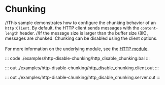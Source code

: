 # Chunking

//This sample demonstrates how to configure the chunking behavior of an `http:Client`. By default, the HTTP client sends messages with the `content-length` header.
//If the message size is larger than the buffer size (8K), messages are chunked. Chunking can be disabled using the client options.<br/><br/>
For more information on the underlying module, 
see the [HTTP module](https://docs.central.ballerina.io/ballerina/http/latest/).


::: code ./examples/http-disable-chunking/http_disable_chunking.bal :::

::: out ./examples/http-disable-chunking/http_disable_chunking.client.out :::

::: out ./examples/http-disable-chunking/http_disable_chunking.server.out :::